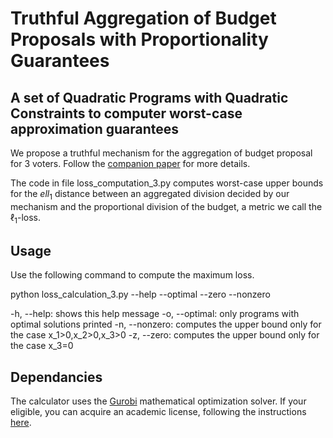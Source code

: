 # Truthful Aggregation of Budget Proposals with Proportionality Guarantees

## A set of Quadratic Programs with Quadratic Constraints to computer worst-case approximation guarantees

We propose a truthful mechanism for the aggregation of budget proposal for $3$ voters. Follow the [companion paper](https://arxiv.org/abs/2203.09971) for more details.

The code in file loss_computation_3.py computes worst-case upper bounds for the $ell_1$ distance between an aggregated division decided by our mechanism and
the proportional division of the budget, a metric we call the $\ell_1$-loss.

## Usage

Use the following command to compute the maximum loss.

python loss_calculation_3.py --help --optimal --zero --nonzero

-h, --help: shows this help message
-o, --optimal: only programs with optimal solutions printed
-n, --nonzero: computes the upper bound only for the case x_1>0,x_2>0,x_3>0
-z, --zero: computes the upper bound only for the case x_3=0

## Dependancies

The calculator uses the [Gurobi](www.gurobi.com) mathematical optimization solver. If your eligible, you can acquire an academic license, following the instructions [here](https://www.gurobi.com/academia/academic-program-and-licenses/).
